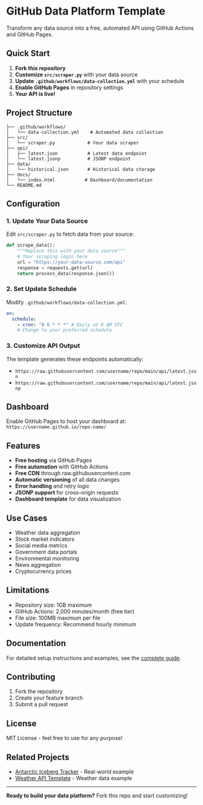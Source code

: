 # GitHub Data Platform Template

Transform any data source into a free, automated API using GitHub Actions and GitHub Pages.

## Quick Start

1. **Fork this repository**
2. **Customize `src/scraper.py`** with your data source
3. **Update `.github/workflows/data-collection.yml`** with your schedule
4. **Enable GitHub Pages** in repository settings
5. **Your API is live!**

## Project Structure

```
├── .github/workflows/
│   └── data-collection.yml    # Automated data collection
├── src/
│   └── scraper.py            # Your data scraper
├── api/
│   ├── latest.json           # Latest data endpoint
│   └── latest.jsonp          # JSONP endpoint
├── data/
│   └── historical.json       # Historical data storage
├── docs/
│   └── index.html           # Dashboard/documentation
└── README.md
```

## Configuration

### 1. Update Your Data Source

Edit `src/scraper.py` to fetch data from your source:

```python
def scrape_data():
    """Replace this with your data source"""
    # Your scraping logic here
    url = "https://your-data-source.com/api"
    response = requests.get(url)
    return process_data(response.json())
```

### 2. Set Update Schedule

Modify `.github/workflows/data-collection.yml`:

```yaml
on:
  schedule:
    - cron: "0 6 * * *" # Daily at 6 AM UTC
    # Change to your preferred schedule
```

### 3. Customize API Output

The template generates these endpoints automatically:

- `https://raw.githubusercontent.com/username/repo/main/api/latest.json`
- `https://raw.githubusercontent.com/username/repo/main/api/latest.jsonp`

## Dashboard

Enable GitHub Pages to host your dashboard at:
`https://username.github.io/repo-name/`

## Features

- **Free hosting** via GitHub Pages
- **Free automation** with GitHub Actions
- **Free CDN** through raw.githubusercontent.com
- **Automatic versioning** of all data changes
- **Error handling** and retry logic
- **JSONP support** for cross-origin requests
- **Dashboard template** for data visualization

## Use Cases

- Weather data aggregation
- Stock market indicators
- Social media metrics
- Government data portals
- Environmental monitoring
- News aggregation
- Cryptocurrency prices

## Limitations

- Repository size: 1GB maximum
- GitHub Actions: 2,000 minutes/month (free tier)
- File size: 100MB maximum per file
- Update frequency: Recommend hourly minimum

## Documentation

For detailed setup instructions and examples, see the [complete guide](https://joel-hanson.github.io/posts/github-data-platform/).

## Contributing

1. Fork the repository
2. Create your feature branch
3. Submit a pull request

## License

MIT License - feel free to use for any purpose!

## Related Projects

- [Antarctic Iceberg Tracker](https://github.com/Joel-hanson/Iceberg-locations) - Real-world example
- [Weather API Template](https://github.com/Joel-hanson/weather-api-project) - Weather data example

---

**Ready to build your data platform?** Fork this repo and start customizing!
